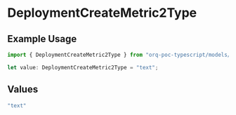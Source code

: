 # DeploymentCreateMetric2Type

## Example Usage

```typescript
import { DeploymentCreateMetric2Type } from "orq-poc-typescript/models/operations";

let value: DeploymentCreateMetric2Type = "text";
```

## Values

```typescript
"text"
```
